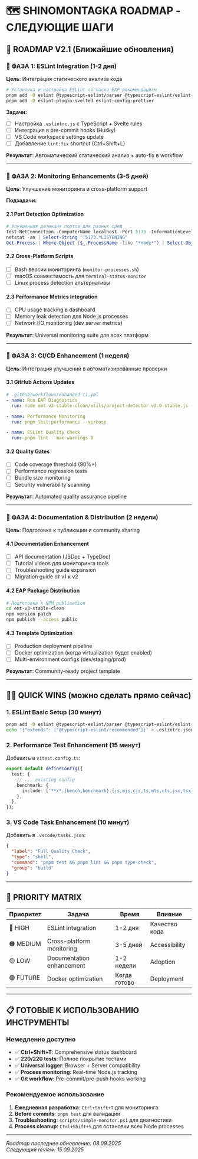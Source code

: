 # 🗺️ SHINOMONTAGKA ROADMAP - СЛЕДУЮЩИЕ ШАГИ

## 📅 ROADMAP V2.1 (Ближайшие обновления)

### 🎯 ФАЗА 1: ESLint Integration (1-2 дня)

**Цель**: Интеграция статического анализа кода

```bash
# Установка и настройка ESLint согласно EAP рекомендациям
pnpm add -D eslint @typescript-eslint/parser @typescript-eslint/eslint-plugin
pnpm add -D eslint-plugin-svelte3 eslint-config-prettier
```

**Задачи:**

- [ ] Настройка `.eslintrc.js` с TypeScript + Svelte rules
- [ ] Интеграция в pre-commit hooks (Husky)
- [ ] VS Code workspace settings update
- [ ] Добавление `lint:fix` shortcut (Ctrl+Shift+L)

**Результат**: Автоматический статический анализ + auto-fix в workflow

---

### 🎯 ФАЗА 2: Monitoring Enhancements (3-5 дней)

**Цель**: Улучшение мониторинга и cross-platform support

**Подзадачи:**

#### 2.1 Port Detection Optimization

```powershell
# Улучшенная детекция портов для разных сред
Test-NetConnection -ComputerName localhost -Port 5173 -InformationLevel Quiet
netstat -an | Select-String ":5173.*LISTENING"
Get-Process | Where-Object {$_.ProcessName -like "*node*"} | Select-Object Id,ProcessName,WorkingSet
```

#### 2.2 Cross-Platform Scripts

- [ ] Bash версии мониторинга (`monitor-processes.sh`)
- [ ] macOS совместимость для `terminal-status-monitor`
- [ ] Linux process detection альтернативы

#### 2.3 Performance Metrics Integration

- [ ] CPU usage tracking в dashboard
- [ ] Memory leak detection для Node.js processes
- [ ] Network I/O monitoring (dev server metrics)

**Результат**: Universal monitoring suite для всех платформ

---

### 🎯 ФАЗА 3: CI/CD Enhancement (1 неделя)

**Цель**: Интеграция улучшений в автоматизированные проверки

#### 3.1 GitHub Actions Updates

```yaml
# .github/workflows/enhanced-ci.yml
- name: Run EAP Diagnostics
  run: node emt-v3-stable-clean/utils/project-detector-v3.0-stable.js --diagnose

- name: Performance Monitoring
  run: pnpm test:performance --verbose

- name: ESLint Quality Check
  run: pnpm lint --max-warnings 0
```

#### 3.2 Quality Gates

- [ ] Code coverage threshold (90%+)
- [ ] Performance regression tests
- [ ] Bundle size monitoring
- [ ] Security vulnerability scanning

**Результат**: Automated quality assurance pipeline

---

### 🎯 ФАЗА 4: Documentation & Distribution (2 недели)

**Цель**: Подготовка к публикации и community sharing

#### 4.1 Documentation Enhancement

- [ ] API documentation (JSDoc + TypeDoc)
- [ ] Tutorial videos для мониторинга tools
- [ ] Troubleshooting guide expansion
- [ ] Migration guide от v1 к v2

#### 4.2 EAP Package Distribution

```bash
# Подготовка к NPM publication
cd emt-v3-stable-clean
npm version patch
npm publish --access public
```

#### 4.3 Template Optimization

- [ ] Production deployment pipeline
- [ ] Docker optimization (когда virtualization будет enabled)
- [ ] Multi-environment configs (dev/staging/prod)

**Результат**: Community-ready project template

---

## 🏃‍♂️ QUICK WINS (можно сделать прямо сейчас)

### 1. ESLint Basic Setup (30 минут)

```bash
pnpm add -D eslint @typescript-eslint/parser @typescript-eslint/eslint-plugin
echo '{"extends": ["@typescript-eslint/recommended"]}' > .eslintrc.json
```

### 2. Performance Test Enhancement (15 минут)

Добавить в `vitest.config.ts`:

```typescript
export default defineConfig({
  test: {
    // ... existing config
    benchmark: {
      include: ['**/*.{bench,benchmark}.{js,mjs,cjs,ts,mts,cts,jsx,tsx}'],
    },
  },
});
```

### 3. VS Code Task Enhancement (10 минут)

Добавить в `.vscode/tasks.json`:

```json
{
  "label": "Full Quality Check",
  "type": "shell",
  "command": "pnpm test && pnpm lint && pnpm type-check",
  "group": "build"
}
```

---

## 🎯 PRIORITY MATRIX

| Приоритет | Задача                    | Время        | Влияние       |
| --------- | ------------------------- | ------------ | ------------- |
| 🔴 HIGH   | ESLint Integration        | 1-2 дня      | Качество кода |
| 🟠 MEDIUM | Cross-platform monitoring | 3-5 дней     | Accessibility |
| 🟡 LOW    | Documentation enhancement | 1-2 недели   | Adoption      |
| 🟢 FUTURE | Docker optimization       | Когда готово | Deployment    |

---

## 📋 ГОТОВЫЕ К ИСПОЛЬЗОВАНИЮ ИНСТРУМЕНТЫ

### Немедленно доступно

- ✅ **Ctrl+Shift+T**: Comprehensive status dashboard
- ✅ **220/220 tests**: Полное покрытие тестами
- ✅ **Universal logger**: Browser + Server compatibility
- ✅ **Process monitoring**: Real-time Node.js tracking
- ✅ **Git workflow**: Pre-commit/pre-push hooks working

### Рекомендуемое использование

1. **Ежедневная разработка**: `Ctrl+Shift+T` для мониторинга
2. **Before commits**: `pnpm test` для валидации
3. **Troubleshooting**: `scripts/simple-monitor.ps1` для диагностики
4. **Process cleanup**: `Ctrl+Shift+S` для остановки всех Node processes

---

_Roadmap последнее обновление: 08.09.2025_  
_Следующий review: 15.09.2025_
